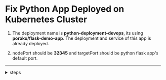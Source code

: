 # Fix Python App Deployed on Kubernetes Cluster

1. The deployment name is **python-deployment-devops**, its using **poroko/flask-demo-app**. The deployment and service of this app is already deployed.

2. nodePort should be **32345** and targetPort should be python flask app's default port.


---

<details>
<summary>steps</summary>

  #### kubectl get all
    NAME                                           READY   STATUS             RESTARTS   AGE
    pod/python-deployment-devops-678b746b7-wnn6k   0/1     ImagePullBackOff   0          79s

    NAME                            TYPE        CLUSTER-IP      EXTERNAL-IP   PORT(S)          AGE
    service/kubernetes              ClusterIP   10.96.0.1       <none>        443/TCP          16m
    service/python-service-devops   NodePort    10.96.116.248   <none>        8080:32345/TCP   79s

    NAME                                       READY   UP-TO-DATE   AVAILABLE   AGE
    deployment.apps/python-deployment-devops   0/1     1            0           79s

    NAME                                                 DESIRED   CURRENT   READY   AGE
    replicaset.apps/python-deployment-devops-678b746b7   1         1         0       79s

  #### kubectl describe pod/python-deployment-devops-678b746b7-wnn6k
    Events:
    Type     Reason     Age                 From               Message
    ----     ------     ----                ----               -------
    Normal   Scheduled  108s                default-scheduler  Successfully assigned default/python-deployment-devops-678b746b7-wnn6k to kodekloud-control-plane
    Normal   Pulling    23s (x4 over 107s)  kubelet            Pulling image "poroko/flask-app-demo"
    Warning  Failed     23s (x4 over 107s)  kubelet            Failed to pull image "poroko/flask-app-demo": rpc error: code = Unknown desc = failed to pull and unpack image "docker.io/poroko/flask-app-demo:latest": failed to resolve reference "docker.io/poroko/flask-app-demo:latest": pull access denied, repository does not exist or may require authorization: server message: insufficient_scope: authorization failed
    Warning  Failed     23s (x4 over 107s)  kubelet            Error: ErrImagePull
    Normal   BackOff    10s (x5 over 106s)  kubelet            Back-off pulling image "poroko/flask-app-demo"
    Warning  Failed     10s (x5 over 106s)  kubelet            Error: ImagePullBackOff

  #### kubectl edit deployments.apps python-deployment-devops
    containers:
      - image: poroko/flask-app-demo
    ---
    containers:
      - image: poroko/flask-demo-app

  #### kubectl get all
    NAME                                            READY   STATUS    RESTARTS   AGE
    pod/python-deployment-devops-7859694dcf-shpq7   1/1     Running   0          18s

    NAME                            TYPE        CLUSTER-IP      EXTERNAL-IP   PORT(S)          AGE
    service/kubernetes              ClusterIP   10.96.0.1       <none>        443/TCP          19m
    service/python-service-devops   NodePort    10.96.116.248   <none>        8080:32345/TCP   4m7s

    NAME                                       READY   UP-TO-DATE   AVAILABLE   AGE
    deployment.apps/python-deployment-devops   1/1     1            1           4m7s

    NAME                                                  DESIRED   CURRENT   READY   AGE
    replicaset.apps/python-deployment-devops-678b746b7    0         0         0       4m7s
    replicaset.apps/python-deployment-devops-7859694dcf   1         1         1       18s

  #### kubectl get deployments.apps python-deployment-devops -oyaml | grep -i port
    ports:
    - containerPort: 5000

  #### kubectl get svc python-service-devops -oyaml | grep -i port
    ports:
    - nodePort: 32345
      port: 8080
      targetPort: 8080

  #### kubectl edit svc python-service-devops
    ports:
    - nodePort: 32345
      port: 8080
      protocol: TCP
      targetPort: 8080
    ---
    ports:
    - nodePort: 32345
      port: 5000
      protocol: TCP
      targetPort: 5000

  #### kubectl port-forward svc/python-service-devops 5000:5000 &
    [1] 3436
    Forwarding from 127.0.0.1:5000 -> 5000
    Forwarding from [::1]:5000 -> 5000
  
  #### curl localhost:5000
    Handling connection for 5000
    Hello World Pyvo 1!
</details>